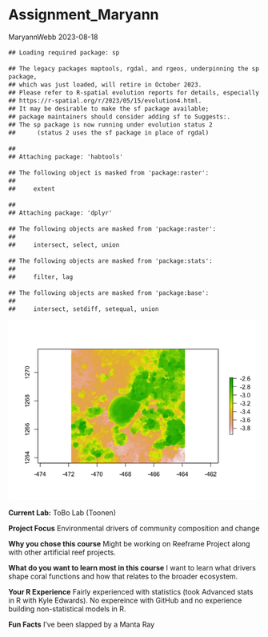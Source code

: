Assignment_Maryann
================
MaryannWebb
2023-08-18

    ## Loading required package: sp

    ## The legacy packages maptools, rgdal, and rgeos, underpinning the sp package,
    ## which was just loaded, will retire in October 2023.
    ## Please refer to R-spatial evolution reports for details, especially
    ## https://r-spatial.org/r/2023/05/15/evolution4.html.
    ## It may be desirable to make the sf package available;
    ## package maintainers should consider adding sf to Suggests:.
    ## The sp package is now running under evolution status 2
    ##      (status 2 uses the sf package in place of rgdal)

    ## 
    ## Attaching package: 'habtools'

    ## The following object is masked from 'package:raster':
    ## 
    ##     extent

    ## 
    ## Attaching package: 'dplyr'

    ## The following objects are masked from 'package:raster':
    ## 
    ##     intersect, select, union

    ## The following objects are masked from 'package:stats':
    ## 
    ##     filter, lag

    ## The following objects are masked from 'package:base':
    ## 
    ##     intersect, setdiff, setequal, union

![](assignment_files/figure-gfm/unnamed-chunk-1-1.png)<!-- -->

**Current Lab:** ToBo Lab (Toonen)

**Project Focus** Environmental drivers of community composition and
change

**Why you chose this course** Might be working on Reeframe Project along
with other artificial reef projects.

**What do you want to learn most in this course** I want to learn what
drivers shape coral functions and how that relates to the broader
ecosystem.

**Your R Experience** Fairly experienced with statistics (took Advanced
stats in R with Kyle Edwards). No expereince with GitHub and no
experience building non-statistical models in R.

**Fun Facts** I’ve been slapped by a Manta Ray

